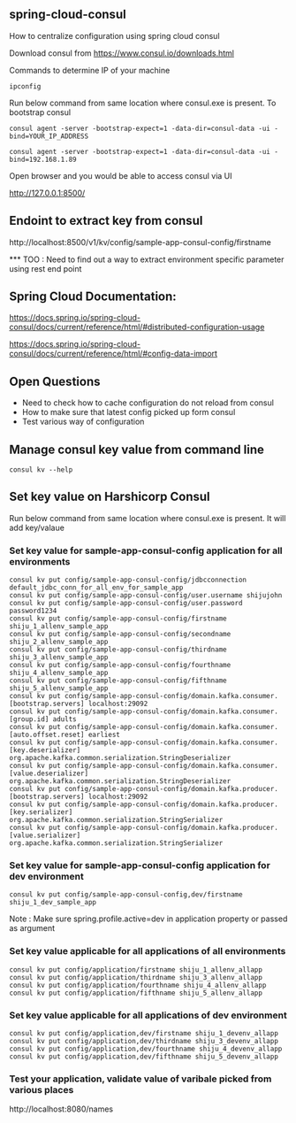## spring-cloud-consul
How to centralize configuration using spring cloud consul

Download consul from  https://www.consul.io/downloads.html

Commands to determine IP of your machine

	ipconfig

Run below command from same location where consul.exe is present. To bootstrap consul

	consul agent -server -bootstrap-expect=1 -data-dir=consul-data -ui -bind=YOUR_IP_ADDRESS

	consul agent -server -bootstrap-expect=1 -data-dir=consul-data -ui -bind=192.168.1.89

Open browser and you would be able to access consul via UI

http://127.0.0.1:8500/

## Endoint to extract key from consul
 
http://localhost:8500/v1/kv/config/sample-app-consul-config/firstname

*** TOO : Need to find out a way to extract environment specific parameter using rest end point

## Spring Cloud Documentation:

https://docs.spring.io/spring-cloud-consul/docs/current/reference/html/#distributed-configuration-usage

https://docs.spring.io/spring-cloud-consul/docs/current/reference/html/#config-data-import


## Open Questions

* Need to check how to cache configuration do not reload from consul
* How to make sure that latest config picked up form consul
* Test various way of configuration


## Manage consul key value from command line 

	consul kv --help
	
## Set key value on Harshicorp Consul
Run below command from same location where consul.exe is present. It will add key/valaue 

### Set key value for sample-app-consul-config application for all environments
	consul kv put config/sample-app-consul-config/jdbcconnection default_jdbc_conn_for_all_env_for_sample_app
	consul kv put config/sample-app-consul-config/user.username shijujohn
	consul kv put config/sample-app-consul-config/user.password password1234
	consul kv put config/sample-app-consul-config/firstname shiju_1_allenv_sample_app
	consul kv put config/sample-app-consul-config/secondname shiju_2_allenv_sample_app
	consul kv put config/sample-app-consul-config/thirdname shiju_3_allenv_sample_app
	consul kv put config/sample-app-consul-config/fourthname shiju_4_allenv_sample_app
	consul kv put config/sample-app-consul-config/fifthname shiju_5_allenv_sample_app
	consul kv put config/sample-app-consul-config/domain.kafka.consumer.[bootstrap.servers] localhost:29092
	consul kv put config/sample-app-consul-config/domain.kafka.consumer.[group.id] adults
	consul kv put config/sample-app-consul-config/domain.kafka.consumer.[auto.offset.reset] earliest
	consul kv put config/sample-app-consul-config/domain.kafka.consumer.[key.deserializer] org.apache.kafka.common.serialization.StringDeserializer
	consul kv put config/sample-app-consul-config/domain.kafka.consumer.[value.deserializer] org.apache.kafka.common.serialization.StringDeserializer
	consul kv put config/sample-app-consul-config/domain.kafka.producer.[bootstrap.servers] localhost:29092
	consul kv put config/sample-app-consul-config/domain.kafka.producer.[key.serializer] org.apache.kafka.common.serialization.StringSerializer
	consul kv put config/sample-app-consul-config/domain.kafka.producer.[value.serializer] org.apache.kafka.common.serialization.StringSerializer
	
### Set key value for sample-app-consul-config application for dev environment
	consul kv put config/sample-app-consul-config,dev/firstname shiju_1_dev_sample_app
	
Note : Make sure spring.profile.active=dev in application property or passed as argument
	
### Set key value applicable for all applications of all environments	
	consul kv put config/application/firstname shiju_1_allenv_allapp
	consul kv put config/application/thirdname shiju_3_allenv_allapp
	consul kv put config/application/fourthname shiju_4_allenv_allapp
	consul kv put config/application/fifthname shiju_5_allenv_allapp
	
### Set key value applicable for all applications of dev environment
	consul kv put config/application,dev/firstname shiju_1_devenv_allapp
	consul kv put config/application,dev/thirdname shiju_3_devenv_allapp
	consul kv put config/application,dev/fourthname shiju_4_devenv_allapp
	consul kv put config/application,dev/fifthname shiju_5_devenv_allapp
	
	
### Test your application, validate value of varibale picked from various places

http://localhost:8080/names